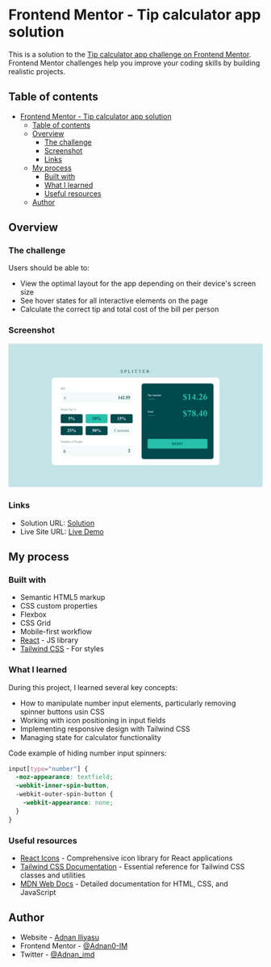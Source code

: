 # Frontend Mentor - Tip calculator app solution

This is a solution to the [Tip calculator app challenge on Frontend Mentor](https://www.frontendmentor.io/challenges/tip-calculator-app-ugJNGbJUX). Frontend Mentor challenges help you improve your coding skills by building realistic projects.

## Table of contents

- [Frontend Mentor - Tip calculator app solution](#frontend-mentor---tip-calculator-app-solution)
  - [Table of contents](#table-of-contents)
  - [Overview](#overview)
    - [The challenge](#the-challenge)
    - [Screenshot](#screenshot)
    - [Links](#links)
  - [My process](#my-process)
    - [Built with](#built-with)
    - [What I learned](#what-i-learned)
    - [Useful resources](#useful-resources)
  - [Author](#author)

## Overview

### The challenge

Users should be able to:

- View the optimal layout for the app depending on their device's screen size
- See hover states for all interactive elements on the page
- Calculate the correct tip and total cost of the bill per person

### Screenshot

![](./src/assets/desktop.png)

### Links

- Solution URL: [Solution](https://github.com/Adnan0-IM/tip-calculator-app)
- Live Site URL: [Live Demo](https://tip-calculator-r.netlify.app/)

## My process

### Built with

- Semantic HTML5 markup
- CSS custom properties
- Flexbox
- CSS Grid
- Mobile-first workflow
- [React](https://reactjs.org/) - JS library
- [Tailwind CSS](https://tailwindcss.com/) - For styles

### What I learned

During this project, I learned several key concepts:

- How to manipulate number input elements, particularly removing spinner buttons usin CSS
- Working with icon positioning in input fields
- Implementing responsive design with Tailwind CSS
- Managing state for calculator functionality

Code example of hiding number input spinners:

```css
input[type="number"] {
  -moz-appearance: textfield;
  -webkit-inner-spin-button,
  -webkit-outer-spin-button {
    -webkit-appearance: none;
  }
}
```

### Useful resources

- [React Icons](https://react-icons.github.io/react-icons/) - Comprehensive icon library for React applications
- [Tailwind CSS Documentation](https://tailwindcss.com/docs) - Essential reference for Tailwind CSS classes and utilities
- [MDN Web Docs](https://developer.mozilla.org/) - Detailed documentation for HTML, CSS, and JavaScript

## Author

- Website - [Adnan Iliyasu](https://adnan0-im.github.io/Frontend-Basics-Portfolio/)
- Frontend Mentor - [@Adnan0-IM](https://www.frontendmentor.io/profile/Adnan0-IM)
- Twitter - [@Adnan_imd](https://www.twitter.com/Adnan_imd)
